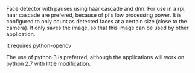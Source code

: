 Face detector with pauses using haar cascade and dnn. For use in a rpi, haar cascade are prefered, because of pi's low processing power. It is configured to only count as detected faces at a certain size (close to the camera). It only saves the image, so that this image can be used by other application.

It requires python-opencv

The use of python 3 is preferred, although the applications will work on python
2.7 with little modification.
